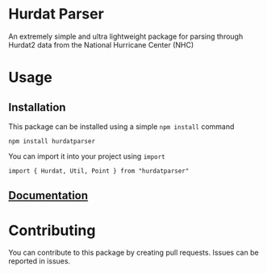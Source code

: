 # Hurdat Parser
An extremely simple and ultra lightweight package for parsing through Hurdat2 data from the National Hurricane Center (NHC)
# Usage
## Installation
This package can be installed using a simple `npm install` command
```
npm install hurdatparser
```
You can import it into your project using `import`
```
import { Hurdat, Util, Point } from "hurdatparser"
```
## [Documentation](https://github.com/wilburcoding/hurdatparser/tree/main/docs)

# Contributing
You can contribute to this package by creating pull requests.
Issues can be reported in issues.

